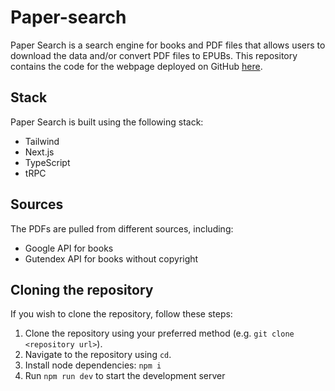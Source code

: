 # Paper-search

Paper Search is a search engine for books and PDF files that allows users to download the data and/or convert PDF files to EPUBs. This repository contains the code for the webpage deployed on GitHub [here](https://paper-search.vercel.app/).

## Stack

Paper Search is built using the following stack:

- Tailwind
- Next.js
- TypeScript
- tRPC

## Sources

The PDFs are pulled from different sources, including:

- Google API for books
- Gutendex API for books without copyright

## Cloning the repository

If you wish to clone the repository, follow these steps:

1. Clone the repository using your preferred method (e.g. `git clone <repository url>`).
2. Navigate to the repository using `cd`.
3. Install node dependencies: `npm i`
4. Run `npm run dev` to start the development server
